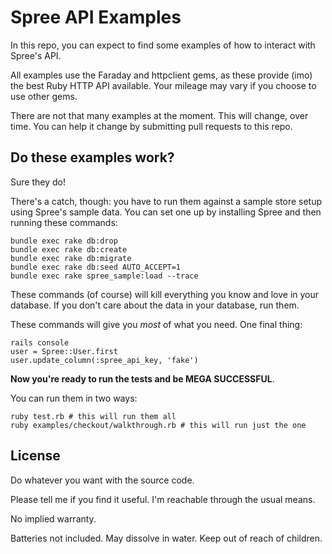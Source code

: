 # Spree API Examples

In this repo, you can expect to find some examples of how to interact with Spree's API.

All examples use the Faraday and httpclient gems, as these provide (imo) the best Ruby HTTP API available. Your mileage may vary if you choose to use other gems.

There are not that many examples at the moment. This will change, over time. You can help it change by submitting pull requests to this repo.

## Do these examples work?

Sure they do!

There's a catch, though: you have to run them against a sample store setup using Spree's sample data. You can set one up by installing Spree and then running these commands:

    bundle exec rake db:drop
    bundle exec rake db:create
    bundle exec rake db:migrate
    bundle exec rake db:seed AUTO_ACCEPT=1
    bundle exec rake spree_sample:load --trace

These commands (of course) will kill everything you know and love in your database. If you don't care about the data in your database, run them.

These commands will give you *most* of what you need. One final thing:

    rails console
    user = Spree::User.first
    user.update_column(:spree_api_key, 'fake')

**Now you're ready to run the tests and be MEGA SUCCESSFUL**.

You can run them in two ways:

    ruby test.rb # this will run them all
    ruby examples/checkout/walkthrough.rb # this will run just the one

## License

Do whatever you want with the source code.

Please tell me if you find it useful. I'm reachable through the usual means.

No implied warranty.

Batteries not included. May dissolve in water. Keep out of reach of children.
